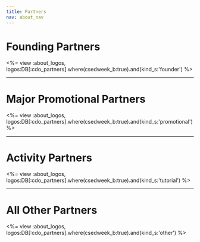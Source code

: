 ```yaml
---
title: Partners
nav: about_nav
---
```

# Founding Partners

<%= view :about_logos, logos:DB[:cdo_partners].where(csedweek_b:true).and(kind_s:'founder') %>

---

# Major Promotional Partners

<%= view :about_logos, logos:DB[:cdo_partners].where(csedweek_b:true).and(kind_s:'promotional') %>

---

# Activity Partners

<%= view :about_logos, logos:DB[:cdo_partners].where(csedweek_b:true).and(kind_s:'tutorial') %>

---

# All Other Partners

<%= view :about_logos, logos:DB[:cdo_partners].where(csedweek_b:true).and(kind_s:'other') %>
